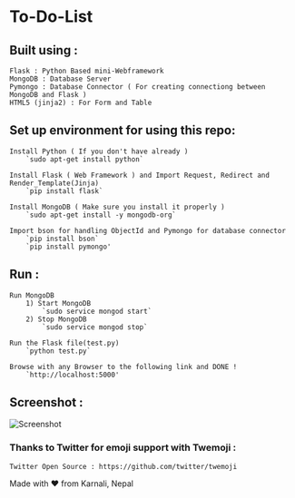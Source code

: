 # To-Do-List

<To-Do-List is mini-project made with Flask and MongoDB>

## Built using :

	Flask : Python Based mini-Webframework
	MongoDB : Database Server
	Pymongo : Database Connector ( For creating connectiong between MongoDB and Flask )
	HTML5 (jinja2) : For Form and Table


## Set up environment for using this repo:

	Install Python ( If you don't have already )
		`sudo apt-get install python`
		
	Install Flask ( Web Framework ) and Import Request, Redirect and  Render_Template(Jinja)
		`pip install flask`
		
	Install MongoDB ( Make sure you install it properly )
		`sudo apt-get install -y mongodb-org`
			
	Import bson for handling ObjectId and Pymongo for database connector
		`pip install bson`
		`pip install pymongo'
		

## Run :
	Run MongoDB
		1) Start MongoDB
			`sudo service mongod start`
		2) Stop MongoDB
			`sudo service mongod stop`
	
	Run the Flask file(test.py)
		`python test.py`

	Browse with any Browser to the following link and DONE !
		`http://localhost:5000'

## Screenshot :

![Screenshot](https://raw.github.com/CoolBoi567/To-Do-List---Flask-MongoDB-Example/edit/master/static/img/screenshot.png)


### Thanks to Twitter for emoji support with Twemoji :
	Twitter Open Source : https://github.com/twitter/twemoji



Made with ❤️ from Karnali, Nepal
